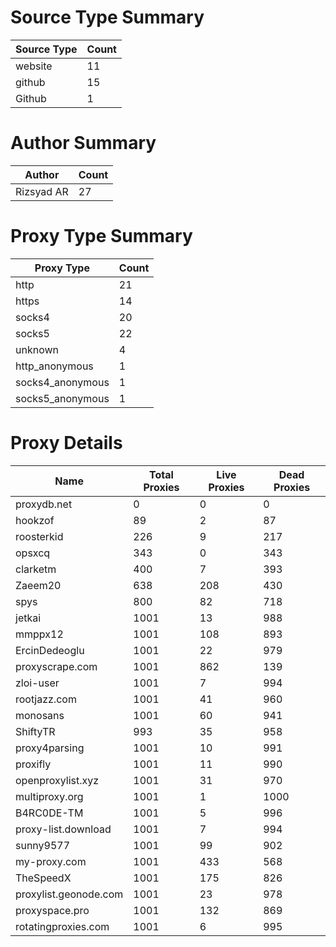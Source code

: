 # Source Type Summary

| Source Type | Count |
|-------------|-------|
| website | 11 |
| github | 15 |
| Github | 1 |


# Author Summary

| Author | Count |
|--------|-------|
| Rizsyad AR | 27 |


# Proxy Type Summary

| Proxy Type | Count |
|------------|-------|
| http | 21 |
| https | 14 |
| socks4 | 20 |
| socks5 | 22 |
| unknown | 4 |
| http_anonymous | 1 |
| socks4_anonymous | 1 |
| socks5_anonymous | 1 |


# Proxy Details

| Name | Total Proxies | Live Proxies | Dead Proxies |
|------|---------------|--------------|---------------|
| proxydb.net | 0 | 0 | 0 |
| hookzof | 89 | 2 | 87 |
| roosterkid | 226 | 9 | 217 |
| opsxcq | 343 | 0 | 343 |
| clarketm | 400 | 7 | 393 |
| Zaeem20 | 638 | 208 | 430 |
| spys | 800 | 82 | 718 |
| jetkai | 1001 | 13 | 988 |
| mmppx12 | 1001 | 108 | 893 |
| ErcinDedeoglu | 1001 | 22 | 979 |
| proxyscrape.com | 1001 | 862 | 139 |
| zloi-user | 1001 | 7 | 994 |
| rootjazz.com | 1001 | 41 | 960 |
| monosans | 1001 | 60 | 941 |
| ShiftyTR | 993 | 35 | 958 |
| proxy4parsing | 1001 | 10 | 991 |
| proxifly | 1001 | 11 | 990 |
| openproxylist.xyz | 1001 | 31 | 970 |
| multiproxy.org | 1001 | 1 | 1000 |
| B4RC0DE-TM | 1001 | 5 | 996 |
| proxy-list.download | 1001 | 7 | 994 |
| sunny9577 | 1001 | 99 | 902 |
| my-proxy.com | 1001 | 433 | 568 |
| TheSpeedX | 1001 | 175 | 826 |
| proxylist.geonode.com | 1001 | 23 | 978 |
| proxyspace.pro | 1001 | 132 | 869 |
| rotatingproxies.com | 1001 | 6 | 995 |
